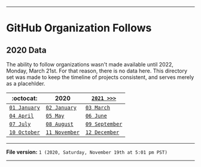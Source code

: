 
***

# GitHub Organization Follows

## 2020 Data

The ability to follow organizations wasn't made available until 2022, Monday, March 21st. For that reason, there is no data here. This directory set was made to keep the timeline of projects consistent, and serves merely as a placehlder.

| :octocat: | **2020** | [`2021 >>>`](/Follows/2021/) |
|---|---|---|
| [`01 January`](/Follows/2020/01_January/) | [`02 January`](/Follows/2020/02_February/) | [`03 March`](/Follows/2020/03_March/) |
| [`04 April`](/Follows/2020/04_April/) | [`05 May`](/Follows/2020/05_May/) | [`06 June`](/Follows/2020/06_June/) |
| [`07 July`](/Follows/2020/07_July/) | [`08 August`](/Follows/2020/08_August/) | [`09 September`](/Follows/2020/09_September/) |
| [`10 October`](/Follows/2020/10_October/) | [`11 November`](/Follows/2020/11_November/) | [`12 December`](/Follows/2020/12_December/) |

***

**File version:** `1 (2020, Saturday, November 19th at 5:01 pm PST)`

***
